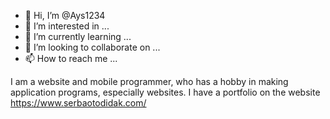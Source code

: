 - 👋 Hi, I’m @Ays1234
- 👀 I’m interested in ...
- 🌱 I’m currently learning ...
- 💞️ I’m looking to collaborate on ...
- 📫 How to reach me ...

I am a website and mobile programmer, who has a hobby in making application programs, especially websites. I have a portfolio on the website https://www.serbaotodidak.com/

<!---
Ays1234/Ays1234 is a ✨ special ✨ repository because its `README.md` (this file) appears on your GitHub profile.
You can click the Preview link to take a look at your changes.
--->
